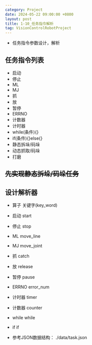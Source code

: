 ```yaml
---
category: Project
date: 2024-05-22 09:00:00 +0800
layout: post
title: 1-10_任务指令解析
tag: VisionControlRobotProject
---
```


+ 任务指令参数设计，解析

## 任务指令列表

+ 启动
+ 停止
+ ML
+ MJ
+ 抓
+ 放
+ 暂停
+ ERRNO
+ 计数器
+ 计时器
+ while(条件){}
+ if(条件){}else{}
+ 静态拆垛/码垛
+ 动态抓取/码垛
+ 打磨

## ~~先实现静态拆垛/码垛任务~~

## 设计解析器

+ 算子      关键字(key_word)    
+ 启动      start           
+ 停止      stop
+ ML        move_line
+ MJ        move_joint
+ 抓        catch
+ 放        release
+ 暂停      pause
+ ERRNO     error_num
+ 计时器    timer
+ 计数器    counter
+ while     while
+ if        if

+ 参考JSON数据结构： ./data/task.json